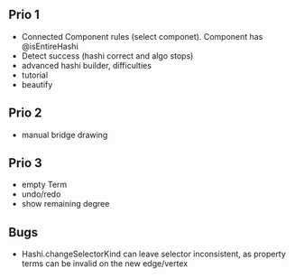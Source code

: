 ## Prio 1

- Connected Component rules (select componet). Component has @isEntireHashi
- Detect success (hashi correct and algo stops)
- advanced hashi builder, difficulties
- tutorial
- beautify

## Prio 2

- manual bridge drawing

## Prio 3

- empty Term
- undo/redo
- show remaining degree

## Bugs

- Hashi.changeSelectorKind can leave selector inconsistent, as property terms can be invalid on the new edge/vertex

